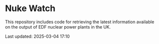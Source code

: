 # Nuke Watch

This repository includes code for retrieving the latest information available on the output of EDF nuclear power plants in the UK.

Last updated: 2025-03-04 17:10